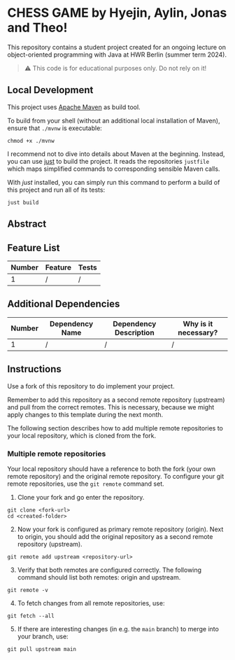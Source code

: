 # CHESS GAME by Hyejin, Aylin, Jonas and Theo!

[TODO]: # (Change README.md Headline to better fit to your project!)

This repository contains a student project created for an ongoing lecture on object-oriented programming 
with Java at HWR Berlin (summer term 2024).

> :warning: This code is for educational purposes only. Do not rely on it!

## Local Development

This project uses [Apache Maven](https://maven.apache.org/) as build tool.

To build from your shell (without an additional local installation of Maven), ensure that `./mvnw` is executable:

```
chmod +x ./mvnw
```

I recommend not to dive into details about Maven at the beginning.
Instead, you can use [just](https://github.com/casey/just) to build the project.
It reads the repositories `justfile` which maps simplified commands to corresponding sensible Maven calls.

With _just_ installed, you can simply run this command to perform a build of this project and run all of its tests:

```
just build
```

## Abstract

[TODO]: # (Write a short description of your project.)
[TODO]: # (State most important features.)
[TODO]: # (State the most interesting problems you encountered during the project.)

## Feature List

[TODO]: # (For each feature implemented, add a row to the table!)

| Number | Feature | Tests |
|--------|---------|-------|
| 1      | /       | /     |


## Additional Dependencies

[TODO]: # (For each additional dependency your project requires- Add an additional row to the table!)

| Number | Dependency Name | Dependency Description | Why is it necessary? |
|--------|-----------------|------------------------|----------------------|
| 1      | /               | /                      | /                    |

## Instructions

[TODO]: # (Remove these instructions once you finished your fork's setup.)

Use a fork of this repository to do implement your project.

Remember to add this repository as a second remote repository (upstream) and pull from the correct remotes.
This is necessary, because we might apply changes to this template during the next month.

The following section describes how to add multiple remote repositories to your local repository, 
which is cloned from the fork.

### Multiple remote repositories

Your local repository should have a reference to both the fork (your own remote repository) 
and the original remote repository.
To configure your git remote repositories, use the `git remote` command set.

1. Clone your fork and go enter the repository.
```
git clone <fork-url>
cd <created-folder>
```
2. Now your fork is configured as primary remote repository (origin).
Next to origin, you should add the original repository as a second remote repository (upstream).
```
git remote add upstream <repository-url>
```
3. Verify that both remotes are configured correctly.
The following command should list both remotes: origin and upstream.
```
git remote -v
```
4. To fetch changes from all remote repositories, use:
```
git fetch --all
```
5. If there are interesting changes (in e.g. the `main` branch) to merge into your branch, use:
```
git pull upstream main
```
